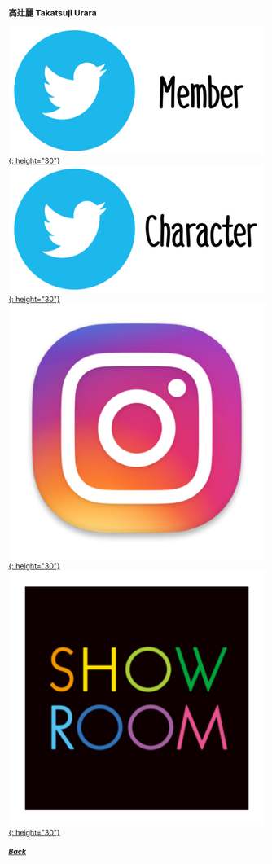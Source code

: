 ### 高辻麗 Takatsuji Urara 
[![twitter_@urara_0409](../../../Img/Icon_Twitter_Mem.PNG){: height="30"}](https://twitter.com/urara_0409) [![twitter_@_yukitojo](../../../Img/Icon_Twitter_Char.PNG){: height="30"}](https://twitter.com/_yukitojo) [![instagram_@urara_tantan](../../../Img/Icon_Instagram.PNG){: height="30"}](https://www.instagram.com/urara_tantan/) [![showroom_digital_idol_19](../../../Img/Icon_Showroom.PNG){: height="30"}](https://www.showroom-live.com/room/profile?room_id=87775) 
##### [Back](../../../readme.md)
